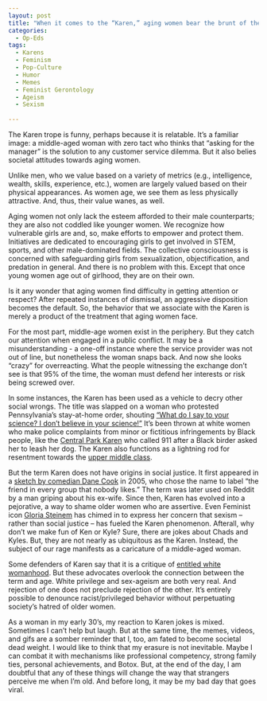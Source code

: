 ```yaml
---
layout: post
title: "When it comes to the “Karen,” aging women bear the brunt of the joke."
categories:
  - Op-Eds
tags:
  - Karens
  - Feminism
  - Pop-Culture
  - Humor
  - Memes
  - Feminist Gerontology
  - Ageism
  - Sexism
 
---
```


The Karen trope is funny, perhaps because it is relatable.  It’s a familiar image: a middle-aged woman with zero tact who thinks that “asking for the manager” is the solution to any customer service dilemma.  But it also belies societal attitudes towards aging women.  

Unlike men, who we value based on a variety of metrics (e.g., intelligence, wealth, skills, experience, etc.), women are largely valued based on their physical appearances.  As women age, we see them as less physically attractive.  And, thus, their value wanes, as well.  

Aging women not only lack the esteem afforded to their male counterparts; they are also not coddled like younger women.  We recognize how vulnerable girls are and, so, make efforts to empower and protect them.  Initiatives are dedicated to encouraging girls to get involved in STEM, sports, and other male-dominated fields.  The collective consciousness is concerned with safeguarding girls from sexualization, objectification, and predation in general.  And there is no problem with this.  Except that once young women age out of girlhood, they are on their own.  

Is it any wonder that aging women find difficulty in getting attention or respect?  After repeated instances of dismissal, an aggressive disposition becomes the default.  So, the behavior that we associate with the Karen is merely a product of the treatment that aging women face.  

For the most part, middle-age women exist in the periphery.  But they catch our attention when engaged in a public conflict.  It may be a misunderstanding - a one-off instance where the service provider was not out of line, but nonetheless the woman snaps back.  And now she looks “crazy” for overreacting.  What the people witnessing the exchange don’t see is that 95% of the time, the woman must defend her interests or risk being screwed over.  

In some instances, the Karen has been used as a vehicle to decry other social wrongs.  The title was slapped on a woman who protested Pennsylvania’s stay-at-home order, shouting [“What do I say to your science?  I don’t believe in your science!”](https://www.reddit.com/r/FuckYouKaren/comments/g64i0v/selfish_karen_protests_shutdown_god_will_protect/)  It’s been thrown at white women who make police complaints from minor or fictitious infringements by Black people, like the [Central Park Karen](https://www.theroot.com/prosecutor-says-amy-central-park-karen-cooper-made-a-1845371868) who called 911 after a Black birder asked her to leash her dog.  The Karen also functions as a lightning rod for resentment towards the [upper middle class](https://www.vox.com/2020/2/5/21079162/karen-name-insult-meme-manager).  

But the term Karen does not have origins in social justice.  It first appeared in a [sketch by comedian Dane Cook](https://www.youtube.com/watch?v=uEO_28VrJLQ) in 2005, who chose the name to label “the friend in every group that nobody likes.”  The term was later used on Reddit by a man griping about his ex-wife. Since then, Karen has evolved into a pejorative, a way to shame older women who are assertive. Even Feminist icon [Gloria Steinem](https://www.yahoo.com/entertainment/gloria-steinem-julie-taymor-karen-meme-sexist-162810020.html?guccounter=1&guce_referrer=aHR0cHM6Ly93d3cuZ29vZ2xlLmNvbS8&guce_referrer_sig=AQAAANdFMDNOIAm3vqjAv82klGXVDvYetui6pVY7CQu_UbDOl8lkwdpaa_H3w2_Rb_Qq3UzfsF6ho1Imcfntr29Ck0xr2zbILyN8uRMwwoAJvfCio3RZeArYMTrrxnHhGCuP2DUqX7bdu3AsGndo0XKOhLwbjC7xcv8Obk44g-uE9cbe) has chimed in to express her concern that sexism – rather than social justice – has fueled the Karen phenomenon.  Afterall, why don’t we make fun of Ken or Kyle?  Sure, there are jokes about Chads and Kyles.  But, they are not nearly as ubiquitous as the Karen.  Instead, the subject of our rage manifests as a caricature of a middle-aged woman. 

Some defenders of Karen say that it is a critique of [entitled white womanhood](https://www.bitchmedia.org/article/very-online/the-karen-meme-isnt-a-slur-its-a-social-critique).  But these advocates overlook the connection between the term and age.  White privilege and sex-ageism are both very real.  And rejection of one does not preclude rejection of the other.  It’s entirely possible to denounce racist/privileged behavior without perpetuating society’s hatred of older women.  

As a woman in my early 30’s, my reaction to Karen jokes is mixed.  Sometimes I can’t help but laugh.  But at the same time, the memes, videos, and gifs are a somber reminder that I, too, am fated to become societal dead weight.  I would like to think that my erasure is not inevitable.  Maybe I can combat it with mechanisms like professional competency, strong family ties, personal achievements, and Botox.  But, at the end of the day, I am doubtful that any of these things will change the way that strangers perceive me when I’m old.  And before long, it may be my bad day that goes viral.  


